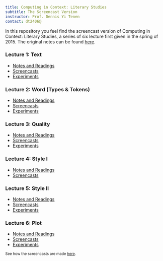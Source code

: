 ```yaml
title: Computing in Context: Literary Studies
subtitle: The Screencast Version
instructor: Prof. Dennis Yi Tenen  
contact: dt2406@
```

In this repository you feel find the screencast version of Computing in Context: Literary Studies, a series of six lecture first given in the spring of 2015. The original notes can be found [here](https://github.com/denten-courses/computing-context/tree/spring-2015).

### Lecture 1: Text

- [Notes and Readings](https://github.com/denten-courses/computing-context/blob/master/lecture-notes/1-lecture.md)
- [Screencasts](https://drive.google.com/open?id=0B4OAOue0b3VMZ1NKblNSNmxEcWc)
- [Experiments](https://github.com/denten-courses/computing-context/tree/master/experiments/1-experiment)

### Lecture 2: Word (Types & Tokens)

- [Notes and Readings](https://github.com/denten-courses/computing-context/blob/master/lecture-notes/2-lecture.md)
- [Screencasts](https://drive.google.com/open?id=0B4OAOue0b3VMTTVRd2lQUWJrNm8)
- [Experiments](https://github.com/denten-courses/computing-context/tree/master/experiments/2-experiment)

### Lecture 3: Quality

- [Notes and Readings](https://github.com/denten-courses/computing-context/blob/master/lecture-notes/3-lecture.md)
- [Screencasts](https://drive.google.com/open?id=0B4OAOue0b3VMQzlTbHB3ZEw0T3M)
- [Experiments](https://github.com/denten-courses/computing-context/tree/master/experiments/3-experiment)

### Lecture 4: Style I

- [Notes and Readings](https://github.com/denten-courses/computing-context/blob/master/lecture-notes/4-lecture.ipynb)
- [Screencasts](https://drive.google.com/open?id=0B4OAOue0b3VMcjZpV1RfeEdsR0U)

### Lecture 5: Style II

- [Notes and
Readings](https://github.com/denten-courses/computing-context/blob/master/lecture-notes/5-lecture.ipynb)
- [Screencasts](https://drive.google.com/open?id=0B4OAOue0b3VMOU1yYW1JcUlNcWM)
- [Experiments](https://github.com/denten-courses/computing-context/tree/master/experiments/5-experiment)

### Lecture 6: Plot

- [Notes and
Readings](https://github.com/denten-courses/computing-context/blob/master/lecture-notes/6-lecture.md)
- [Screencasts](https://drive.google.com/open?id=0B4OAOue0b3VMSkZIOWJLbHFsQjg)
- [Experiments](https://github.com/denten-courses/computing-context/tree/master/experiments/6-experiment)

<sup>See how the screencasts are made
[here](https://github.com/denten-courses/computing-context/blob/master/screencasts/notes.md).</sup>
